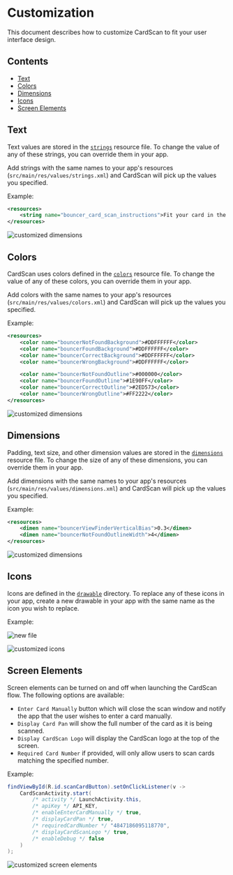 # Customization

This document describes how to customize CardScan to fit your user interface design.

## Contents

* [Text](#text)
* [Colors](#colors)
* [Dimensions](#dimensions)
* [Icons](#icons)
* [Screen Elements](#screen-elements)

## Text

Text values are stored in the [`strings`](../cardscan-ui/src/main/res/values/strings.xml) resource file. To change the value of any of these strings, you can override them in your app.

Add strings with the same names to your app's resources (`src/main/res/values/strings.xml`) and CardScan will pick up the values you specified.

Example:
```xml
<resources>
    <string name="bouncer_card_scan_instructions">Fit your card in the box below</string>
</resources>
```

![customized dimensions](images/customized_text.png)

## Colors

CardScan uses colors defined in the [`colors`](../cardscan-ui/src/main/res/values/colors.xml) resource file. To change the value of any of these colors, you can override them in your app.

Add colors with the same names to your app's resources (`src/main/res/values/colors.xml`) and CardScan will pick up the values you specified.

Example:
```xml
<resources>
    <color name="bouncerNotFoundBackground">#DDFFFFFF</color>
    <color name="bouncerFoundBackground">#DDFFFFFF</color>
    <color name="bouncerCorrectBackground">#DDFFFFFF</color>
    <color name="bouncerWrongBackground">#DDFFFFFF</color>

    <color name="bouncerNotFoundOutline">#000000</color>
    <color name="bouncerFoundOutline">#1E90FF</color>
    <color name="bouncerCorrectOutline">#2ED573</color>
    <color name="bouncerWrongOutline">#FF2222</color>
</resources>
```

![customized dimensions](images/customized_colors.png)

## Dimensions

Padding, text size, and other dimension values are stored in the [`dimensions`](../cardscan-ui/src/main/res/values/dimensions.xml) resource file. To change the size
of any of these dimensions, you can override them in your app.

Add dimensions with the same names to your app's resources (`src/main/res/values/dimensions.xml`) and CardScan will pick up the values you specified.

Example:
```xml
<resources>
    <dimen name="bouncerViewFinderVerticalBias">0.3</dimen>
    <dimen name="bouncerNotFoundOutlineWidth">4</dimen>
</resources>
```

![customized dimensions](images/customized_dimensions.png)

## Icons

Icons are defined in the [`drawable`](../cardscan-ui/src/main/res/drawable) directory. To replace any of these icons in your app, create a new drawable in your app with the same name as the icon you wish to replace.

Example:

![new file](images/customized_icons_example.png)

![customized icons](images/customized_icons.png)

## Screen Elements

Screen elements can be turned on and off when launching the CardScan flow. The following options are available:

* `Enter Card Manually` button which will close the scan window and notify the app that the user wishes to enter a card manually.
* `Display Card Pan` will show the full number of the card as it is being scanned.
* `Display CardScan Logo` will display the CardScan logo at the top of the screen.
* `Required Card Number` if provided, will only allow users to scan cards matching the specified number.

Example:

```java
findViewById(R.id.scanCardButton).setOnClickListener(v ->
    CardScanActivity.start(
        /* activity */ LaunchActivity.this,
        /* apiKey */ API_KEY,
        /* enableEnterCardManually */ true,
        /* displayCardPan */ true,
        /* requiredCardNumber */ "4847186095118770",
        /* displayCardScanLogo */ true,
        /* enableDebug */ false
    )
);
```

![customized screen elements](images/customized_screen_elements.png)
